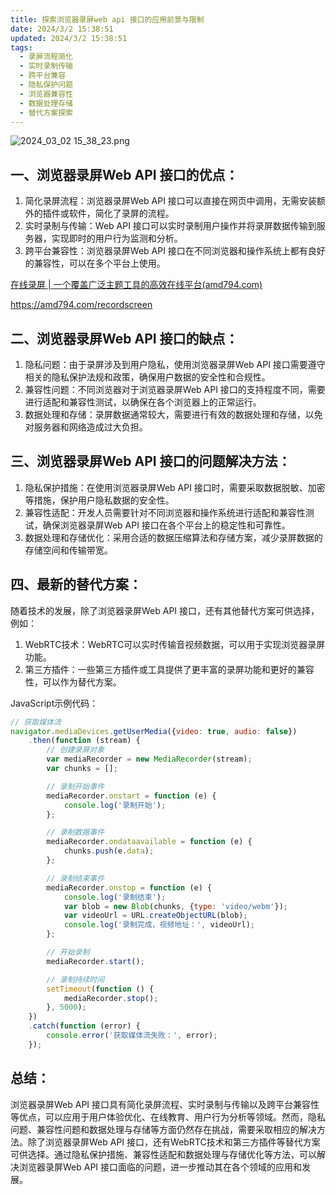 ```yaml
---
title: 探索浏览器录屏web api 接口的应用前景与限制
date: 2024/3/2 15:38:51
updated: 2024/3/2 15:38:51
tags:
  - 录屏流程简化
  - 实时录制传输
  - 跨平台兼容
  - 隐私保护问题
  - 浏览器兼容性
  - 数据处理存储
  - 替代方案探索
---
```



<img src="https://static.amd794.com/blog/images/2024_03_02 15_38_23.png@blog" title="2024_03_02 15_38_23.png" alt="2024_03_02 15_38_23.png"/>

## 一、浏览器录屏Web API 接口的优点：

1. 简化录屏流程：浏览器录屏Web API 接口可以直接在网页中调用，无需安装额外的插件或软件，简化了录屏的流程。
2. 实时录制与传输：Web API 接口可以实时录制用户操作并将录屏数据传输到服务器，实现即时的用户行为监测和分析。
3. 跨平台兼容性：浏览器录屏Web API 接口在不同浏览器和操作系统上都有良好的兼容性，可以在多个平台上使用。

[在线录屏 | 一个覆盖广泛主题工具的高效在线平台(amd794.com)](https://amd794.com/recordscreen)

https://amd794.com/recordscreen

## 二、浏览器录屏Web API 接口的缺点：

1. 隐私问题：由于录屏涉及到用户隐私，使用浏览器录屏Web API 接口需要遵守相关的隐私保护法规和政策，确保用户数据的安全性和合规性。
2. 兼容性问题：不同浏览器对于浏览器录屏Web API 接口的支持程度不同，需要进行适配和兼容性测试，以确保在各个浏览器上的正常运行。
3. 数据处理和存储：录屏数据通常较大，需要进行有效的数据处理和存储，以免对服务器和网络造成过大负担。

## 三、浏览器录屏Web API 接口的问题解决方法：

1. 隐私保护措施：在使用浏览器录屏Web API 接口时，需要采取数据脱敏、加密等措施，保护用户隐私数据的安全性。
2. 兼容性适配：开发人员需要针对不同浏览器和操作系统进行适配和兼容性测试，确保浏览器录屏Web API 接口在各个平台上的稳定性和可靠性。
3. 数据处理和存储优化：采用合适的数据压缩算法和存储方案，减少录屏数据的存储空间和传输带宽。

## 四、最新的替代方案：

随着技术的发展，除了浏览器录屏Web API 接口，还有其他替代方案可供选择，例如：

1. WebRTC技术：WebRTC可以实时传输音视频数据，可以用于实现浏览器录屏功能。
2. 第三方插件：一些第三方插件或工具提供了更丰富的录屏功能和更好的兼容性，可以作为替代方案。

JavaScript示例代码：

```javascript
// 获取媒体流
navigator.mediaDevices.getUserMedia({video: true, audio: false})
    .then(function (stream) {
        // 创建录屏对象
        var mediaRecorder = new MediaRecorder(stream);
        var chunks = [];

        // 录制开始事件
        mediaRecorder.onstart = function (e) {
            console.log('录制开始');
        };

        // 录制数据事件
        mediaRecorder.ondataavailable = function (e) {
            chunks.push(e.data);
        };

        // 录制结束事件
        mediaRecorder.onstop = function (e) {
            console.log('录制结束');
            var blob = new Blob(chunks, {type: 'video/webm'});
            var videoUrl = URL.createObjectURL(blob);
            console.log('录制完成，视频地址：', videoUrl);
        };

        // 开始录制
        mediaRecorder.start();

        // 录制持续时间
        setTimeout(function () {
            mediaRecorder.stop();
        }, 5000);
    })
    .catch(function (error) {
        console.error('获取媒体流失败：', error);
    });
```

## 总结：

浏览器录屏Web API
接口具有简化录屏流程、实时录制与传输以及跨平台兼容性等优点，可以应用于用户体验优化、在线教育、用户行为分析等领域。然而，隐私问题、兼容性问题和数据处理与存储等方面仍然存在挑战，需要采取相应的解决方法。除了浏览器录屏Web
API 接口，还有WebRTC技术和第三方插件等替代方案可供选择。通过隐私保护措施、兼容性适配和数据处理与存储优化等方法，可以解决浏览器录屏Web
API 接口面临的问题，进一步推动其在各个领域的应用和发展。